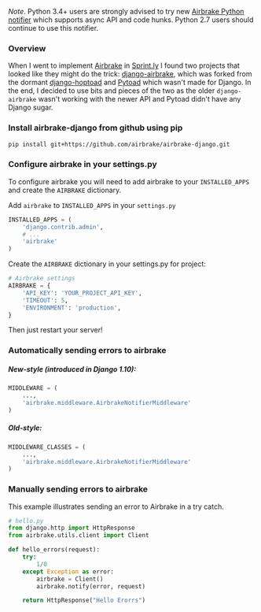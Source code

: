 *Note*. Python 3.4+ users are strongly advised to try new [Airbrake Python notifier](https://github.com/airbrake/pybrake) which supports async API and code hunks. Python 2.7 users should continue to use this notifier.

### Overview

When I went to implement [Airbrake](http://airbrake.io) in [Sprint.ly](http://sprint.ly) I found two projects that looked like they might do the trick: [django-airbrake](https://bitbucket.org/greghball/django-airbrake), which was forked from the dormant [django-hoptoad](https://bitbucket.org/sjl/django-hoptoad/) and [Pytoad](https://github.com/attachmentsme/Pytoad) which wasn't made for Django. In the end, I decided to use bits and pieces of the two as the older `django-airbrake` wasn't working with the newer API and Pytoad didn't have any Django sugar.

### Install airbrake-django from github using pip

```sh
pip install git+https://github.com/airbrake/airbrake-django.git
```

### Configure airbrake in your settings.py
To configure airbrake you will need to add airbrake to your `INSTALLED_APPS` and create the `AIRBRAKE` dictionary.

Add `airbrake` to `INSTALLED_APPS` in your `settings.py`
```python
INSTALLED_APPS = (
    'django.contrib.admin',
    # ...
    'airbrake'
)
```

Create the `AIRBRAKE` dictionary in your settings.py for project:
```python
# Airbrake settings
AIRBRAKE = {
    'API_KEY': 'YOUR_PROJECT_API_KEY',
    'TIMEOUT': 5,
    'ENVIRONMENT': 'production',
}
```

Then just restart your server!

### Automatically sending errors to airbrake

##### New-style (introduced in Django 1.10):
```python
MIDDLEWARE = (
    ...,
    'airbrake.middleware.AirbrakeNotifierMiddleware'
)
```
##### Old-style:
```python
MIDDLEWARE_CLASSES = (
    ...,
    'airbrake.middleware.AirbrakeNotifierMiddleware'
)
```

### Manually sending errors to airbrake

This example illustrates sending an error to Airbrake in a try catch.

```python
# hello.py
from django.http import HttpResponse
from airbrake.utils.client import Client

def hello_errors(request):
    try:
        1/0
    except Exception as error:
        airbrake = Client()
        airbrake.notify(error, request)

    return HttpResponse("Hello Erorrs")
```
